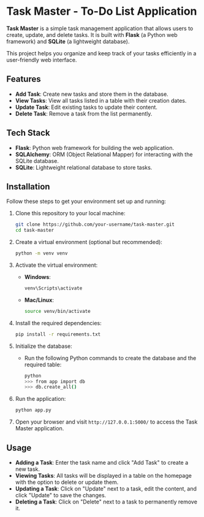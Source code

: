 # Task Master - To-Do List Application

**Task Master** is a simple task management application that allows users to create, update, and delete tasks. It is built with **Flask** (a Python web framework) and **SQLite** (a lightweight database).

This project helps you organize and keep track of your tasks efficiently in a user-friendly web interface.

## Features
- **Add Task**: Create new tasks and store them in the database.
- **View Tasks**: View all tasks listed in a table with their creation dates.
- **Update Task**: Edit existing tasks to update their content.
- **Delete Task**: Remove a task from the list permanently.

## Tech Stack
- **Flask**: Python web framework for building the web application.
- **SQLAlchemy**: ORM (Object Relational Mapper) for interacting with the SQLite database.
- **SQLite**: Lightweight relational database to store tasks.

## Installation

Follow these steps to get your environment set up and running:

1. Clone this repository to your local machine:
    ```bash
    git clone https://github.com/your-username/task-master.git
    cd task-master
    ```

2. Create a virtual environment (optional but recommended):
    ```bash
    python -m venv venv
    ```

3. Activate the virtual environment:
    - **Windows**: 
        ```bash
        venv\Scripts\activate
        ```
    - **Mac/Linux**: 
        ```bash
        source venv/bin/activate
        ```

4. Install the required dependencies:
    ```bash
    pip install -r requirements.txt
    ```

5. Initialize the database:
    - Run the following Python commands to create the database and the required table:
        ```bash
        python
        >>> from app import db
        >>> db.create_all()
        ```

6. Run the application:
    ```bash
    python app.py
    ```

7. Open your browser and visit `http://127.0.0.1:5000/` to access the Task Master application.

## Usage

- **Adding a Task**: Enter the task name and click "Add Task" to create a new task.
- **Viewing Tasks**: All tasks will be displayed in a table on the homepage with the option to delete or update them.
- **Updating a Task**: Click on "Update" next to a task, edit the content, and click "Update" to save the changes.
- **Deleting a Task**: Click on "Delete" next to a task to permanently remove it.

        
